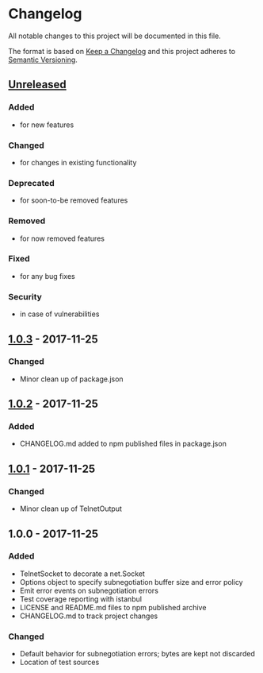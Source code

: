 # Changelog
All notable changes to this project will be documented in this file.

The format is based on [Keep a Changelog](http://keepachangelog.com/en/1.0.0/)
and this project adheres to [Semantic Versioning](http://semver.org/spec/v2.0.0.html).

## [Unreleased]
### Added
- for new features
### Changed
- for changes in existing functionality
### Deprecated
- for soon-to-be removed features
### Removed
- for now removed features
### Fixed
- for any bug fixes
### Security
- in case of vulnerabilities

## [1.0.3] - 2017-11-25
### Changed
- Minor clean up of package.json

## [1.0.2] - 2017-11-25
### Added
- CHANGELOG.md added to npm published files in package.json

## [1.0.1] - 2017-11-25
### Changed
- Minor clean up of TelnetOutput

## 1.0.0 - 2017-11-25
### Added
- TelnetSocket to decorate a net.Socket
- Options object to specify subnegotiation buffer size and error policy
- Emit error events on subnegotiation errors
- Test coverage reporting with istanbul
- LICENSE and README.md files to npm published archive
- CHANGELOG.md to track project changes

### Changed
- Default behavior for subnegotiation errors; bytes are kept not discarded
- Location of test sources

[Unreleased]: https://github.com/blinkdog/telnet-stream/compare/v1.0.3...HEAD
[1.0.3]: https://github.com/blinkdog/telnet-stream/compare/v1.0.2...v1.0.3
[1.0.2]: https://github.com/blinkdog/telnet-stream/compare/v1.0.1...v1.0.2
[1.0.1]: https://github.com/blinkdog/telnet-stream/compare/v1.0.0...v1.0.1
